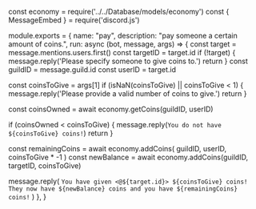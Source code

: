 const economy = require('../../Database/models/economy')
const { MessageEmbed } = require('discord.js')

module.exports = {
name: "pay",
description: "pay someone a certain amount of coins.",
run: async (bot, message, args) => {
const target = message.mentions.users.first()
const targetID = target.id
if (!target) {
message.reply('Please specify someone to give coins to.')
return
}
const guildID = message.guild.id
const userID = target.id

const coinsToGive = args[1]
if (isNaN(coinsToGive) || coinsToGive < 1) {
message.reply('Please provide a valid number of coins to give.')
return
}

const coinsOwned = await economy.getCoins(guildID, userID)

if (coinsOwned < coinsToGive) {
message.reply(`You do not have ${coinsToGive} coins!`)
return
}

const remainingCoins = await economy.addCoins(
guildID,
userID,
coinsToGive * -1
)
const newBalance = await economy.addCoins(guildID, targetID, coinsToGive)

message.reply(
`You have given <@${target.id}> ${coinsToGive} coins! They now have ${newBalance} coins and you have ${remainingCoins} coins!`
)
},
}
